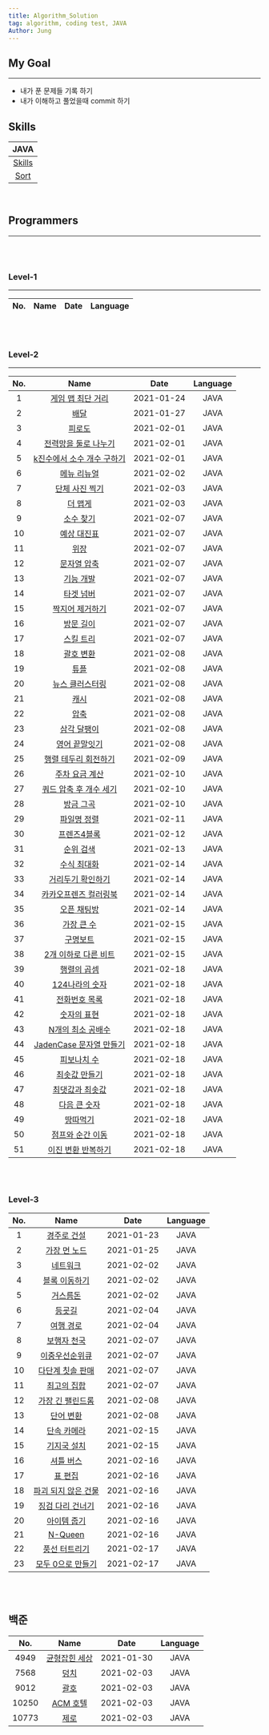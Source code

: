 ```yaml
---
title: Algorithm_Solution
tag: algorithm, coding test, JAVA
Author: Jung
---
```


## My Goal

---

- 내가 푼 문제들 기록 하기
- 내가 이해하고 풀었을때 commit 하기

## Skills

|              JAVA               |
| :-----------------------------: |
| [Skills](./java_skill/skill.md) |
|  [Sort](./java_skill/sort.md)   |

</br>

## Programmers

---

</br>
</br>

### Level-1

---

| No. | Name | Date | Language |
| :-: | :--: | :--: | -------- |

</br>
</br>

### Level-2

---

| No. |                               Name                               |    Date    | Language |
| :-: | :--------------------------------------------------------------: | :--------: | :------: |
|  1  |     [게임 맵 최단 거리](./programmers/level2/solution01.md)      | 2021-01-24 |   JAVA   |
|  2  |            [배달](./programmers/level2/solution02.md)            | 2021-01-27 |   JAVA   |
|  3  |           [피로도](./programmers/level2/solution03.md)           | 2021-02-01 |   JAVA   |
|  4  |    [전력망을 둘로 나누기](./programmers/level2/solution04.md)    | 2021-02-01 |   JAVA   |
|  5  | [k진수에서 소수 개수 구하기](./programmers/level2/solution05.md) | 2021-02-01 |   JAVA   |
|  6  |        [메뉴 리뉴얼](./programmers/level2/solution06.md)         | 2021-02-02 |   JAVA   |
|  7  |       [단체 사진 찍기](./programmers/level2/solution07.md)       | 2021-02-03 |   JAVA   |
|  8  |          [더 맵게](./programmers/level2/solution08.md)           | 2021-02-03 |   JAVA   |
|  9  |         [소수 찾기](./programmers/level2/solution09.md)          | 2021-02-07 |   JAVA   |
| 10  |        [예상 대진표](./programmers/level2/solution10.md)         | 2021-02-07 |   JAVA   |
| 11  |            [위장](./programmers/level2/solution11.md)            | 2021-02-07 |   JAVA   |
| 12  |        [문자열 압축](./programmers/level2/solution12.md)         | 2021-02-07 |   JAVA   |
| 13  |         [기능 개발](./programmers/level2/solution13.md)          | 2021-02-07 |   JAVA   |
| 14  |         [타겟 넘버](./programmers/level2/solution14.md)          | 2021-02-07 |   JAVA   |
| 15  |      [짝지어 제거하기](./programmers/level2/solution15.md)       | 2021-02-07 |   JAVA   |
| 16  |         [방문 길이](./programmers/level2/solution16.md)          | 2021-02-07 |   JAVA   |
| 17  |         [스킬 트리](./programmers/level2/solution17.md)          | 2021-02-07 |   JAVA   |
| 18  |         [괄호 변환](./programmers/level2/solution18.md)          | 2021-02-08 |   JAVA   |
| 19  |            [튜플](./programmers/level2/solution19.md)            | 2021-02-08 |   JAVA   |
| 20  |      [뉴스 클러스터링](./programmers/level2/solution20.md)       | 2021-02-08 |   JAVA   |
| 21  |            [캐시](./programmers/level2/solution21.md)            | 2021-02-08 |   JAVA   |
| 22  |            [압축](./programmers/level2/solution22.md)            | 2021-02-08 |   JAVA   |
| 23  |        [삼각 달팽이](./programmers/level2/solution23.md)         | 2021-02-08 |   JAVA   |
| 24  |       [영어 끝말잇기](./programmers/level2/solution24.md)        | 2021-02-08 |   JAVA   |
| 25  |    [행렬 테두리 회전하기](./programmers/level2/solution25.md)    | 2021-02-09 |   JAVA   |
| 26  |       [주차 요금 계산](./programmers/level2/solution26.md)       | 2021-02-10 |   JAVA   |
| 27  |   [쿼드 압축 후 개수 세기](./programmers/level2/solution27.md)   | 2021-02-10 |   JAVA   |
| 28  |         [방금 그곡](./programmers/level2/solution28.md)          | 2021-02-10 |   JAVA   |
| 29  |        [파일명 정렬](./programmers/level2/solution29.md)         | 2021-02-11 |   JAVA   |
| 30  |        [프렌즈4블록](./programmers/level2/solution30.md)         | 2021-02-12 |   JAVA   |
| 31  |         [순위 검색](./programmers/level2/solution31.md)          | 2021-02-13 |   JAVA   |
| 32  |        [수식 최대화](./programmers/level2/solution32.md)         | 2021-02-14 |   JAVA   |
| 33  |     [거리두기 확인하기](./programmers/level2/solution33.md)      | 2021-02-14 |   JAVA   |
| 34  |   [카카오프렌즈 컬러링북](./programmers/level2/solution34.md)    | 2021-02-14 |   JAVA   |
| 35  |        [오픈 채팅방](./programmers/level2/solution35.md)         | 2021-02-14 |   JAVA   |
| 36  |         [가장 큰 수](./programmers/level2/solution36.md)         | 2021-02-15 |   JAVA   |
| 37  |          [구명보트](./programmers/level2/solution37.md)          | 2021-02-15 |   JAVA   |
| 38  |    [2개 이하로 다른 비트](./programmers/level2/solution38.md)    | 2021-02-15 |   JAVA   |
| 39  |        [행렬의 곱셈](./programmers/level2/solution39.md)         | 2021-02-18 |   JAVA   |
| 40  |       [124나라의 숫자](./programmers/level2/solution40.md)       | 2021-02-18 |   JAVA   |
| 41  |       [전화번호 목록](./programmers/level2/solution41.md)        | 2021-02-18 |   JAVA   |
| 42  |        [숫자의 표현](./programmers/level2/solution42.md)         | 2021-02-18 |   JAVA   |
| 43  |     [N개의 최소 공배수](./programmers/level2/solution43.md)      | 2021-02-18 |   JAVA   |
| 44  |  [JadenCase 문자열 만들기](./programmers/level2/solution44.md)   | 2021-02-18 |   JAVA   |
| 45  |        [피보나치 수](./programmers/level2/solution45.md)         | 2021-02-18 |   JAVA   |
| 46  |       [최솟값 만들기](./programmers/level2/solution46.md)        | 2021-02-18 |   JAVA   |
| 47  |      [최댓값과 최솟값](./programmers/level2/solution47.md)       | 2021-02-18 |   JAVA   |
| 48  |        [다음 큰 숫자](./programmers/level2/solution48.md)        | 2021-02-18 |   JAVA   |
| 49  |          [땅따먹기](./programmers/level2/solution49.md)          | 2021-02-18 |   JAVA   |
| 50  |      [점프와 순간 이동](./programmers/level2/solution50.md)      | 2021-02-18 |   JAVA   |
| 51  |     [이진 변환 반복하기](./programmers/level2/solution51.md)     | 2021-02-18 |   JAVA   |

</br>
</br>

### Level-3

| No. |                           Name                            |    Date    | Language |
| :-: | :-------------------------------------------------------: | :--------: | :------: |
|  1  |     [경주로 건설](./programmers/level3/solution01.md)     | 2021-01-23 |   JAVA   |
|  2  |    [가장 먼 노드](./programmers/level3/solution02.md)     | 2021-01-25 |   JAVA   |
|  3  |      [네트워크](./programmers/level3/solution03.md)       | 2021-02-02 |   JAVA   |
|  4  |    [블록 이동하기](./programmers/level3/solution04.md)    | 2021-02-02 |   JAVA   |
|  5  |      [거스름돈](./programmers/level3/solution05.md)       | 2021-02-02 |   JAVA   |
|  6  |       [등굣길](./programmers/level3/solution06.md)        | 2021-02-04 |   JAVA   |
|  7  |      [여행 경로](./programmers/level3/solution07.md)      | 2021-02-04 |   JAVA   |
|  8  |     [보행자 천국](./programmers/level3/solution08.md)     | 2021-02-07 |   JAVA   |
|  9  |   [이중우선순위큐](./programmers/level3/solution09.md)    | 2021-02-07 |   JAVA   |
| 10  |  [다단계 칫솔 판매](./programmers/level3/solution10.md)   | 2021-02-07 |   JAVA   |
| 11  |     [최고의 집합](./programmers/level3/solution11.md)     | 2021-02-07 |   JAVA   |
| 12  |  [가장 긴 팰린드롬](./programmers/level3/solution12.md)   | 2021-02-08 |   JAVA   |
| 13  |      [단어 변환](./programmers/level3/solution13.md)      | 2021-02-08 |   JAVA   |
| 14  |     [단속 카메라](./programmers/level3/solution14.md)     | 2021-02-15 |   JAVA   |
| 15  |     [기지국 설치](./programmers/level3/solution15.md)     | 2021-02-15 |   JAVA   |
| 16  |      [셔틀 버스](./programmers/level3/solution16.md)      | 2021-02-16 |   JAVA   |
| 17  |       [표 편집](./programmers/level3/solution17.md)       | 2021-02-16 |   JAVA   |
| 18  | [파괴 되지 않은 건물](./programmers/level3/solution18.md) | 2021-02-16 |   JAVA   |
| 19  |  [징검 다리 건너기](./programmers/level3/solution19.md)   | 2021-02-16 |   JAVA   |
| 20  |     [아이템 줍기](./programmers/level3/solution20.md)     | 2021-02-16 |   JAVA   |
| 21  |       [N-Queen](./programmers/level3/solution21.md)       | 2021-02-16 |   JAVA   |
| 22  |    [풍선 터트리기](./programmers/level3/solution22.md)    | 2021-02-17 |   JAVA   |
| 23  |  [모두 0으로 만들기](./programmers/level3/solution23.md)  | 2021-02-17 |   JAVA   |

</br>
</br>

## 백준

|  No.  |                       Name                       |    Date    | Language |
| :---: | :----------------------------------------------: | :--------: | :------: |
| 4949  | [균형잡힌 세상](./baekjoon/class2/solution01.md) | 2021-01-30 |   JAVA   |
| 7568  |     [덩치](./baekjoon/class2/solution02.md)      | 2021-02-03 |   JAVA   |
| 9012  |     [괄호](./baekjoon/class2/solution03.md)      | 2021-02-03 |   JAVA   |
| 10250 |   [ACM 호텔](./baekjoon/class2/solution04.md)    | 2021-02-03 |   JAVA   |
| 10773 |     [제로](./baekjoon/class2/solution05.md)      | 2021-02-03 |   JAVA   |

</br>
</br>
